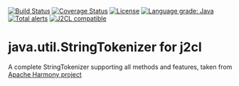 [![Build Status](https://travis-ci.com/mP1/j2cl-java-util-StringTokenizer.svg?branch=master)](https://travis-ci.com/mP1/j2cl-java-util-StringTokenizer.svg?branch=master)
[![Coverage Status](https://coveralls.io/repos/github/mP1/j2cl-java-util-StringTokenizer/badge.svg?branch=master)](https://coveralls.io/github/mP1/j2cl-java-util-StringTokenizer?branch=master)
[![License](https://img.shields.io/badge/License-Apache%202.0-blue.svg)](https://opensource.org/licenses/Apache-2.0)
[![Language grade: Java](https://img.shields.io/lgtm/grade/java/g/mP1/j2cl-java-util-StringTokenizer.svg?logo=lgtm&logoWidth=18)](https://lgtm.com/projects/g/mP1/j2cl-java-util-StringTokenizer/context:java)
[![Total alerts](https://img.shields.io/lgtm/alerts/g/mP1/j2cl-java-util-StringTokenizer.svg?logo=lgtm&logoWidth=18)](https://lgtm.com/projects/g/mP1/j2cl-java-util-StringTokenizer/alerts/)
[![J2CL compatible](https://img.shields.io/badge/J2CL-compatible-brightgreen.svg)](https://github.com/mP1/j2cl-central)



# java.util.StringTokenizer for j2cl

A complete StringTokenizer supporting all methods and features, taken from [Apache Harmony project](https://github.com/apache/harmony/blob/trunk/classlib/modules/luni/src/main/java/java/util/StringTokenizer.java)



